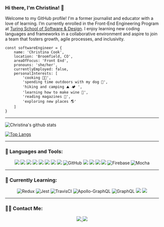 ### Hi there, I'm Christina! 👋

Welcome to my GitHub profile! I'm a former journalist and educator with a love of learning. I’m currently enrolled in the Front-End Engineering Program at [Turing School of Software & Design](https://turing.io/). I enjoy learning new coding languages and frameworks in a collaborative environment and aspire to join a team that fosters growth, agile processes, and inclusivity. 

``` 
const softwareEngineer = {
    name: 'Christina Cook',
    location: 'Broomfield, CO',
    areaOfFocus: 'Front End',
    pronouns: 'she/her',
    currentlyEmployed: false,
    personalInterests: [
        'cooking 👩‍🍳',
        'spending time outdoors with my dog 🐶',
        'hiking and camping ⛰️ 🏕 ',
        'learning how to make wine 🍷',
        'reading magazines 📰',
        'exploring new places 🌎'
    ]
}
```
___

![Christina's github stats](https://github-readme-stats.vercel.app/api?username=christina-cook&theme=tokyonight&show_icons=true)

[![Top Langs](https://github-readme-stats.vercel.app/api/top-langs/?username=christina-cook&theme=tokyonight&show_icons=true)](https://github.com/anuraghazra/github-readme-stats)
___

<h3 align="left">🧠  Languages and Tools:</h3>
<p align="center"> 
    <img src="https://img.shields.io/badge/React-20232A?style=for-the-badge&logo=react&logoColor=61DAFB"/>    
    <img src="https://img.shields.io/badge/React_Router-CA4245?style=for-the-badge&logo=react-router&logoColor=white"/>
    <img src="https://img.shields.io/badge/JavaScript-F7DF1E?style=for-the-badge&logo=javascript&logoColor=black"/>
    <img src="https://img.shields.io/badge/HTML5-E34F26?style=for-the-badge&logo=html5&logoColor=white"/> 
    <img src="https://img.shields.io/badge/CSS3-1572B6?style=for-the-badge&logo=css3&logoColor=white"/>
    <img src="https://img.shields.io/badge/Sass-CC6699?style=for-the-badge&logo=sass&logoColor=white"/>
    <img src="https://img.shields.io/badge/Bootstrap-563D7C?style=for-the-badge&logo=bootstrap&logoColor=white"/>
    <img src="https://img.shields.io/badge/Git-F05032?style=for-the-badge&logo=git&logoColor=white"/>
    <img alt="GitHub" src="https://img.shields.io/badge/github%20-%23121011.svg?&style=for-the-badge&logo=github&logoColor=white"/>
    <img src="https://img.shields.io/badge/Node.js-43853D?style=for-the-badge&logo=node.js&logoColor=white"/>
    <img src="https://img.shields.io/badge/npm-CB3837?style=for-the-badge&logo=npm&logoColor=white"/>
    <img src="https://img.shields.io/badge/Heroku-430098?style=for-the-badge&logo=heroku&logoColor=white"/>
    <img src="https://img.shields.io/badge/Markdown-000000?style=for-the-badge&logo=markdown&logoColor=white"/>
    <img alt="Firebase" src="https://img.shields.io/badge/firebase%20-%23039BE5.svg?&style=for-the-badge&logo=firebase"/>
    <img alt="Mocha" src="https://img.shields.io/badge/-mocha-%238D6748?&style=for-the-badge&logo=mocha&logoColor=white"/>
</p>

___

<h3 align="left">🌱  Currently Learning:</h3>

<p align="center"> 
    <img alt="Redux" src="https://img.shields.io/badge/redux%20-%23593d88.svg?&style=for-the-badge&logo=redux&logoColor=white"/>
    <img alt="Jest" src="https://img.shields.io/badge/-jest-%23C21325?&style=for-the-badge&logo=jest&logoColor=white"/>
    <img alt="TravisCI" src="https://img.shields.io/badge/travisci%20-%232B2F33.svg?&style=for-the-badge&logo=travis&logoColor=white"/>
    <img alt="Apollo-GraphQL" src="https://img.shields.io/badge/-Apollo%20GraphQL-311C87?style=for-the-badge&logo=apollo-graphql"/>
    <img alt="GraphQL" src="https://img.shields.io/badge/-GraphQL-E10098?style=for-the-badge&logo=graphql"/>
    <img src="https://img.shields.io/badge/PostgreSQL-316192?style=for-the-badge&logo=postgresql&logoColor=white"/>
    <img src="https://img.shields.io/badge/Express.js-404D59?style=for-the-badge&logo=express&logoColor=white"/>
    
</p>

___

### 👩‍💻  Contact Me:
<p align="center"> 
    <a href="https://www.linkedin.com/in/cookcmc/">
        <img src="https://img.shields.io/badge/LinkedIn-0077B5?style=for-the-badge&logo=linkedin&logoColor=white"/>
    </a>
    <a href="mailto:cmc.cook7@gmail.com">
        <img src="https://img.shields.io/badge/Gmail-D14836?style=for-the-badge&logo=gmail&logoColor=white"/>
    </a>
</p>


<!--
**christina-cook/christina-cook** is a ✨ _special_ ✨ repository because its `README.md` (this file) appears on your GitHub profile.

___

<h3 align="left">🌱 Currently Learning:</h3>

<p align="center"> 
    <img src="https://img.shields.io/badge/PostgreSQL-316192?style=for-the-badge&logo=postgresql&logoColor=white"/>


- 🌱 I’m currently learning about Redux!
- 👩‍💻 Pronouns: she/her
- ⚡ Interests outside of coding: 
    - cooking 👩‍🍳
    - spending time outdoors with my dog 🐶
    - hiking ⛰️
    - learning how to make wine 🍷
    - reading magazines 📰
    - exploring new places 🌎
    
Here are some ideas to get you started:

- 🔭 I’m currently working on becoming a software developer through 
- 👯 I’m looking to collaborate on ...
- 🤔 I’m looking for help with ...
- 💬 Ask me about ...
- 📫 How to reach me: ...
- ⚡ Fun fact: ...
-->
